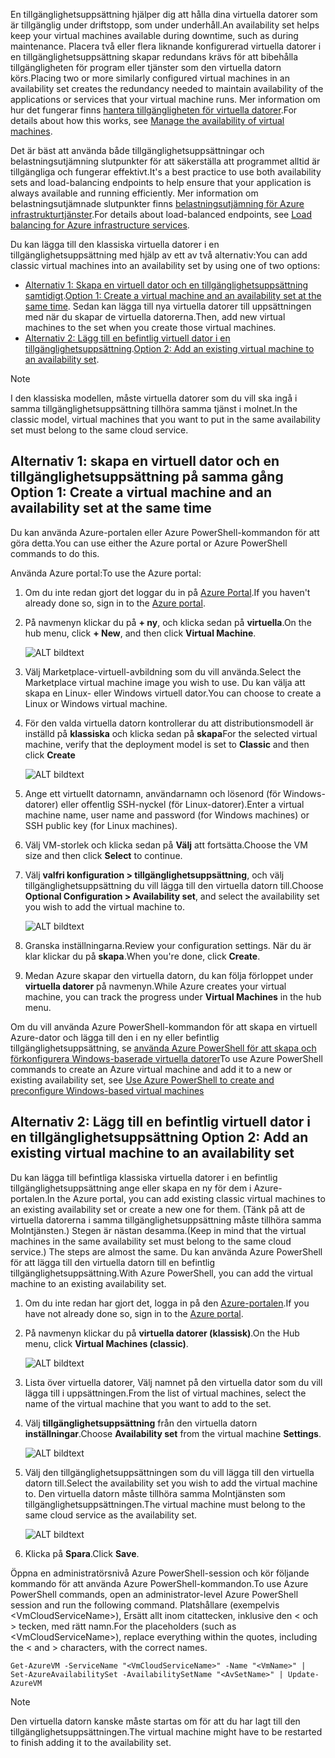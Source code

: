


<span data-ttu-id="de769-101">En tillgänglighetsuppsättning hjälper dig att hålla dina virtuella datorer som är tillgänglig under driftstopp, som under underhåll.</span><span class="sxs-lookup"><span data-stu-id="de769-101">An availability set helps keep your virtual machines available during downtime, such as during maintenance.</span></span> <span data-ttu-id="de769-102">Placera två eller flera liknande konfigurerad virtuella datorer i en tillgänglighetsuppsättning skapar redundans krävs för att bibehålla tillgängligheten för program eller tjänster som den virtuella datorn körs.</span><span class="sxs-lookup"><span data-stu-id="de769-102">Placing two or more similarly configured virtual machines in an availability set creates the redundancy needed to maintain availability of the applications or services that your virtual machine runs.</span></span> <span data-ttu-id="de769-103">Mer information om hur det fungerar finns [hantera tillgängligheten för virtuella datorer][Manage the availability of virtual machines].</span><span class="sxs-lookup"><span data-stu-id="de769-103">For details about how this works, see [Manage the availability of virtual machines][Manage the availability of virtual machines].</span></span>

<span data-ttu-id="de769-104">Det är bäst att använda både tillgänglighetsuppsättningar och belastningsutjämning slutpunkter för att säkerställa att programmet alltid är tillgängliga och fungerar effektivt.</span><span class="sxs-lookup"><span data-stu-id="de769-104">It's a best practice to use both availability sets and load-balancing endpoints to help ensure that your application is always available and running efficiently.</span></span> <span data-ttu-id="de769-105">Mer information om belastningsutjämnade slutpunkter finns [belastningsutjämning för Azure infrastrukturtjänster][Load balancing for Azure infrastructure services].</span><span class="sxs-lookup"><span data-stu-id="de769-105">For details about load-balanced endpoints, see [Load balancing for Azure infrastructure services][Load balancing for Azure infrastructure services].</span></span>

<span data-ttu-id="de769-106">Du kan lägga till den klassiska virtuella datorer i en tillgänglighetsuppsättning med hjälp av ett av två alternativ:</span><span class="sxs-lookup"><span data-stu-id="de769-106">You can add classic virtual machines into an availability set by using one of two options:</span></span>

* <span data-ttu-id="de769-107">[Alternativ 1: Skapa en virtuell dator och en tillgänglighetsuppsättning samtidigt][Option 1: Create a virtual machine and an availability set at the same time].</span><span class="sxs-lookup"><span data-stu-id="de769-107">[Option 1: Create a virtual machine and an availability set at the same time][Option 1: Create a virtual machine and an availability set at the same time].</span></span> <span data-ttu-id="de769-108">Sedan kan lägga till nya virtuella datorer till uppsättningen med när du skapar de virtuella datorerna.</span><span class="sxs-lookup"><span data-stu-id="de769-108">Then, add new virtual machines to the set when you create those virtual machines.</span></span>
* <span data-ttu-id="de769-109">[Alternativ 2: Lägg till en befintlig virtuell dator i en tillgänglighetsuppsättning][Option 2: Add an existing virtual machine to an availability set].</span><span class="sxs-lookup"><span data-stu-id="de769-109">[Option 2: Add an existing virtual machine to an availability set][Option 2: Add an existing virtual machine to an availability set].</span></span>

> [!NOTE]
> <span data-ttu-id="de769-110">I den klassiska modellen, måste virtuella datorer som du vill ska ingå i samma tillgänglighetsuppsättning tillhöra samma tjänst i molnet.</span><span class="sxs-lookup"><span data-stu-id="de769-110">In the classic model, virtual machines that you want to put in the same availability set must belong to the same cloud service.</span></span>
> 
> 

## <span data-ttu-id="de769-111"><a id="createset"></a>Alternativ 1: skapa en virtuell dator och en tillgänglighetsuppsättning på samma gång</span><span class="sxs-lookup"><span data-stu-id="de769-111"><a id="createset"> </a>Option 1: Create a virtual machine and an availability set at the same time</span></span>
<span data-ttu-id="de769-112">Du kan använda Azure-portalen eller Azure PowerShell-kommandon för att göra detta.</span><span class="sxs-lookup"><span data-stu-id="de769-112">You can use either the Azure portal or Azure PowerShell commands to do this.</span></span>

<span data-ttu-id="de769-113">Använda Azure portal:</span><span class="sxs-lookup"><span data-stu-id="de769-113">To use the Azure portal:</span></span>

1. <span data-ttu-id="de769-114">Om du inte redan gjort det loggar du in på [Azure Portal](https://portal.azure.com).</span><span class="sxs-lookup"><span data-stu-id="de769-114">If you haven't already done so, sign in to the [Azure portal](https://portal.azure.com).</span></span>
2. <span data-ttu-id="de769-115">På navmenyn klickar du på **+ ny**, och klicka sedan på **virtuella**.</span><span class="sxs-lookup"><span data-stu-id="de769-115">On the hub menu, click **+ New**, and then click **Virtual Machine**.</span></span>
   
    ![ALT bildtext](./media/virtual-machines-common-classic-configure-availability/ChooseVMImage.png)
3. <span data-ttu-id="de769-117">Välj Marketplace-virtuell-avbildning som du vill använda.</span><span class="sxs-lookup"><span data-stu-id="de769-117">Select the Marketplace virtual machine image you wish to use.</span></span> <span data-ttu-id="de769-118">Du kan välja att skapa en Linux- eller Windows virtuell dator.</span><span class="sxs-lookup"><span data-stu-id="de769-118">You can choose to create a Linux or Windows virtual machine.</span></span>
4. <span data-ttu-id="de769-119">För den valda virtuella datorn kontrollerar du att distributionsmodell är inställd på **klassiska** och klicka sedan på **skapa**</span><span class="sxs-lookup"><span data-stu-id="de769-119">For the selected virtual machine, verify that the deployment model is set to **Classic** and then click **Create**</span></span>
   
    ![ALT bildtext](./media/virtual-machines-common-classic-configure-availability/ChooseClassicModel.png)
5. <span data-ttu-id="de769-121">Ange ett virtuellt datornamn, användarnamn och lösenord (för Windows-datorer) eller offentlig SSH-nyckel (för Linux-datorer).</span><span class="sxs-lookup"><span data-stu-id="de769-121">Enter a virtual machine name, user name and password (for Windows machines) or SSH public key (for Linux machines).</span></span> 
6. <span data-ttu-id="de769-122">Välj VM-storlek och klicka sedan på **Välj** att fortsätta.</span><span class="sxs-lookup"><span data-stu-id="de769-122">Choose the VM size and then click **Select** to continue.</span></span>
7. <span data-ttu-id="de769-123">Välj **valfri konfiguration > tillgänglighetsuppsättning**, och välj tillgänglighetsuppsättning du vill lägga till den virtuella datorn till.</span><span class="sxs-lookup"><span data-stu-id="de769-123">Choose **Optional Configuration > Availability set**, and select the availability set you wish to add the virtual machine to.</span></span>
   
    ![ALT bildtext](./media/virtual-machines-common-classic-configure-availability/ChooseAvailabilitySet.png) 
8. <span data-ttu-id="de769-125">Granska inställningarna.</span><span class="sxs-lookup"><span data-stu-id="de769-125">Review your configuration settings.</span></span> <span data-ttu-id="de769-126">När du är klar klickar du på **skapa**.</span><span class="sxs-lookup"><span data-stu-id="de769-126">When you're done, click **Create**.</span></span>
9. <span data-ttu-id="de769-127">Medan Azure skapar den virtuella datorn, du kan följa förloppet under **virtuella datorer** på navmenyn.</span><span class="sxs-lookup"><span data-stu-id="de769-127">While Azure creates your virtual machine, you can track the progress under **Virtual Machines** in the hub menu.</span></span>

<span data-ttu-id="de769-128">Om du vill använda Azure PowerShell-kommandon för att skapa en virtuell Azure-dator och lägga till den i en ny eller befintlig tillgänglighetsuppsättning, se [använda Azure PowerShell för att skapa och förkonfigurera Windows-baserade virtuella datorer](../articles/virtual-machines/windows/classic/create-powershell.md?toc=%2fazure%2fvirtual-machines%2fwindows%2fclassic%2ftoc.json)</span><span class="sxs-lookup"><span data-stu-id="de769-128">To use Azure PowerShell commands to create an Azure virtual machine and add it to a new or existing availability set, see [Use Azure PowerShell to create and preconfigure Windows-based virtual machines](../articles/virtual-machines/windows/classic/create-powershell.md?toc=%2fazure%2fvirtual-machines%2fwindows%2fclassic%2ftoc.json)</span></span>

## <span data-ttu-id="de769-129"><a id="addmachine"></a>Alternativ 2: Lägg till en befintlig virtuell dator i en tillgänglighetsuppsättning</span><span class="sxs-lookup"><span data-stu-id="de769-129"><a id="addmachine"> </a>Option 2: Add an existing virtual machine to an availability set</span></span>
<span data-ttu-id="de769-130">Du kan lägga till befintliga klassiska virtuella datorer i en befintlig tillgänglighetsuppsättning ange eller skapa en ny för dem i Azure-portalen.</span><span class="sxs-lookup"><span data-stu-id="de769-130">In the Azure portal, you can add existing classic virtual machines to an existing availability set or create a new one for them.</span></span> <span data-ttu-id="de769-131">(Tänk på att de virtuella datorerna i samma tillgänglighetsuppsättning måste tillhöra samma Molntjänsten.) Stegen är nästan desamma.</span><span class="sxs-lookup"><span data-stu-id="de769-131">(Keep in mind that the virtual machines in the same availability set must belong to the same cloud service.) The steps are almost the same.</span></span> <span data-ttu-id="de769-132">Du kan använda Azure PowerShell för att lägga till den virtuella datorn till en befintlig tillgänglighetsuppsättning.</span><span class="sxs-lookup"><span data-stu-id="de769-132">With Azure PowerShell, you can add the virtual machine to an existing availability set.</span></span>

1. <span data-ttu-id="de769-133">Om du inte redan har gjort det, logga in på den [Azure-portalen](https://portal.azure.com).</span><span class="sxs-lookup"><span data-stu-id="de769-133">If you have not already done so, sign in to the [Azure portal](https://portal.azure.com).</span></span>
2. <span data-ttu-id="de769-134">På navmenyn klickar du på **virtuella datorer (klassisk)**.</span><span class="sxs-lookup"><span data-stu-id="de769-134">On the Hub menu, click **Virtual Machines (classic)**.</span></span>
   
    ![ALT bildtext](./media/virtual-machines-common-classic-configure-availability/ChooseClassicVM.png)
3. <span data-ttu-id="de769-136">Lista över virtuella datorer, Välj namnet på den virtuella dator som du vill lägga till i uppsättningen.</span><span class="sxs-lookup"><span data-stu-id="de769-136">From the list of virtual machines, select the name of the virtual machine that you want to add to the set.</span></span>
4. <span data-ttu-id="de769-137">Välj **tillgänglighetsuppsättning** från den virtuella datorn **inställningar**.</span><span class="sxs-lookup"><span data-stu-id="de769-137">Choose **Availability set** from the virtual machine **Settings**.</span></span>
   
    ![ALT bildtext](./media/virtual-machines-common-classic-configure-availability/AvailabilitySetSettings.png)
5. <span data-ttu-id="de769-139">Välj den tillgänglighetsuppsättningen som du vill lägga till den virtuella datorn till.</span><span class="sxs-lookup"><span data-stu-id="de769-139">Select the availability set you wish to add the virtual machine to.</span></span> <span data-ttu-id="de769-140">Den virtuella datorn måste tillhöra samma Molntjänsten som tillgänglighetsuppsättningen.</span><span class="sxs-lookup"><span data-stu-id="de769-140">The virtual machine must belong to the same cloud service as the availability set.</span></span>
   
    ![ALT bildtext](./media/virtual-machines-common-classic-configure-availability/AvailabilitySetPicker.png)
6. <span data-ttu-id="de769-142">Klicka på **Spara**.</span><span class="sxs-lookup"><span data-stu-id="de769-142">Click **Save**.</span></span>

<span data-ttu-id="de769-143">Öppna en administratörsnivå Azure PowerShell-session och kör följande kommando för att använda Azure PowerShell-kommandon.</span><span class="sxs-lookup"><span data-stu-id="de769-143">To use Azure PowerShell commands, open an administrator-level Azure PowerShell session and run the following command.</span></span> <span data-ttu-id="de769-144">Platshållare (exempelvis &lt;VmCloudServiceName&gt;), Ersätt allt inom citattecken, inklusive den < och > tecken, med rätt namn.</span><span class="sxs-lookup"><span data-stu-id="de769-144">For the placeholders (such as &lt;VmCloudServiceName&gt;), replace everything within the quotes, including the < and > characters, with the correct names.</span></span>

    Get-AzureVM -ServiceName "<VmCloudServiceName>" -Name "<VmName>" | Set-AzureAvailabilitySet -AvailabilitySetName "<AvSetName>" | Update-AzureVM

> [!NOTE]
> <span data-ttu-id="de769-145">Den virtuella datorn kanske måste startas om för att du har lagt till den tillgänglighetsuppsättningen.</span><span class="sxs-lookup"><span data-stu-id="de769-145">The virtual machine might have to be restarted to finish adding it to the availability set.</span></span>
> 
> 

<!-- LINKS -->
[Option 1: Create a virtual machine and an availability set at the same time]: #createset
[Option 2: Add an existing virtual machine to an availability set]: #addmachine

[Load balancing for Azure infrastructure services]: ../articles/virtual-machines/virtual-machines-linux-load-balance.md
[Manage the availability of virtual machines]:../articles/virtual-machines/linux/manage-availability.md

[Create a virtual machine running Windows]: ../articles/virtual-machines/virtual-machines-windows-hero-tutorial.md
[Virtual Network overview]: ../articles/virtual-network/virtual-networks-overview.md

